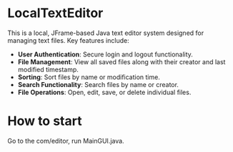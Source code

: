 # LocalTextEditor
This is a local, JFrame-based Java text editor system designed for managing text files. Key features include:

 - **User Authentication**: Secure login and logout functionality.
 - **File Management**: View all saved files along with their creator and last modified timestamp.
 - **Sorting**: Sort files by name or modification time.
 - **Search Functionality**: Search files by name or creator.
 - **File Operations**: Open, edit, save, or delete individual files.

# How to start
Go to the com/editor, run MainGUI.java.
